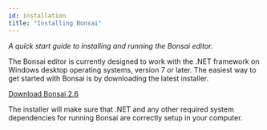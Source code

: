 ```yaml
---
id: installation
title: "Installing Bonsai"
---
```


*A quick start guide to installing and running the Bonsai editor.*

The Bonsai editor is currently designed to work with the .NET framework on Windows desktop operating systems, version 7 or later. The easiest way to get started with Bonsai is by downloading the latest installer.



[<i class="fa fa-download"></i> Download Bonsai 2.6](https://github.com/bonsai-rx/bonsai/releases/download/2.6/Bonsai-2.6.exe)

The installer will make sure that .NET and any other required system dependencies for running Bonsai are correctly setup in your computer.